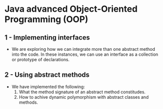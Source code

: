 # Java advanced Object-Oriented Programming (OOP)
## 1 - Implementing interfaces
- We are exploring how we can integrate more than one abstract method into the code. In these instances, we can use an interface as a collection or prototype of declarations.
## 2 - Using abstract methods
- We have implemented the following:
    1. What the method signature of an abstract method constitudes.
    2. How to achive dynamic polymorphism with abstract classes and methods.
